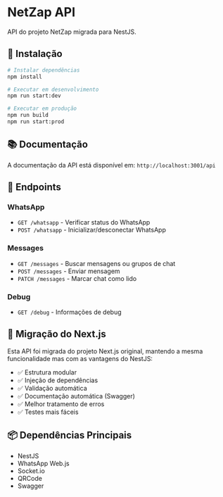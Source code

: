 # NetZap API

API do projeto NetZap migrada para NestJS.

## 🚀 Instalação

```bash
# Instalar dependências
npm install

# Executar em desenvolvimento
npm run start:dev

# Executar em produção
npm run build
npm run start:prod
```

## 📚 Documentação

A documentação da API está disponível em: `http://localhost:3001/api`

## 🔧 Endpoints

### WhatsApp
- `GET /whatsapp` - Verificar status do WhatsApp
- `POST /whatsapp` - Inicializar/desconectar WhatsApp

### Messages
- `GET /messages` - Buscar mensagens ou grupos de chat
- `POST /messages` - Enviar mensagem
- `PATCH /messages` - Marcar chat como lido

### Debug
- `GET /debug` - Informações de debug

## 🔄 Migração do Next.js

Esta API foi migrada do projeto Next.js original, mantendo a mesma funcionalidade mas com as vantagens do NestJS:

- ✅ Estrutura modular
- ✅ Injeção de dependências
- ✅ Validação automática
- ✅ Documentação automática (Swagger)
- ✅ Melhor tratamento de erros
- ✅ Testes mais fáceis

## 📦 Dependências Principais

- NestJS
- WhatsApp Web.js
- Socket.io
- QRCode
- Swagger
